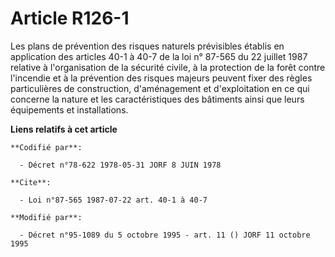 # Article R126-1

Les plans de prévention des risques naturels prévisibles établis en application des articles 40-1 à 40-7 de la loi n° 87-565
du 22 juillet 1987 relative à l'organisation de la sécurité civile, à la protection de la forêt contre l'incendie et à la
prévention des risques majeurs peuvent fixer des règles particulières de construction, d'aménagement et d'exploitation en ce
qui concerne la nature et les caractéristiques des bâtiments ainsi que leurs équipements et installations.

**Liens relatifs à cet article**

	**Codifié par**:

	  - Décret n°78-622 1978-05-31 JORF 8 JUIN 1978

	**Cite**:

	  - Loi n°87-565 1987-07-22 art. 40-1 à 40-7

	**Modifié par**:

	  - Décret n°95-1089 du 5 octobre 1995 - art. 11 () JORF 11 octobre 1995
